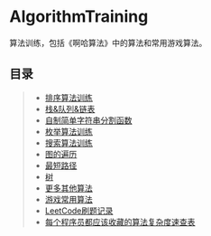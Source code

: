 # AlgorithmTraining
算法训练，包括《啊哈算法》中的算法和常用游戏算法。

## 目录
>* [排序算法训练](https://github.com/XINCGer/AlgorithmTraining/tree/master/sort)
>* [栈&队列&链表](https://github.com/XINCGer/AlgorithmTraining/tree/master/stack%26queue%26linklist)
>* [自制简单字符串分割函数](https://github.com/XINCGer/AlgorithmTraining/tree/master/StringSlipt)
>* [枚举算法训练](https://github.com/XINCGer/AlgorithmTraining/tree/master/enum)
>* [搜索算法训练](https://github.com/XINCGer/AlgorithmTraining/tree/master/SearchTraining)
>* [图的遍历](https://github.com/XINCGer/AlgorithmTraining/tree/master/Graph_traversal)
>* [最短路径](https://github.com/XINCGer/AlgorithmTraining/tree/master/shortest_path)
>* [树](https://github.com/XINCGer/AlgorithmTraining/tree/master/tree)
>* [更多其他算法](https://github.com/XINCGer/AlgorithmTraining/tree/master/Morepractices)  
>* [游戏常用算法](https://github.com/XINCGer/AlgorithmTraining/tree/master/GameAlgorithm)  
>* [LeetCode刷题记录](./leetcode)  
>* [每个程序员都应该收藏的算法复杂度速查表](https://linux.cn/article-7480-1.html)  
